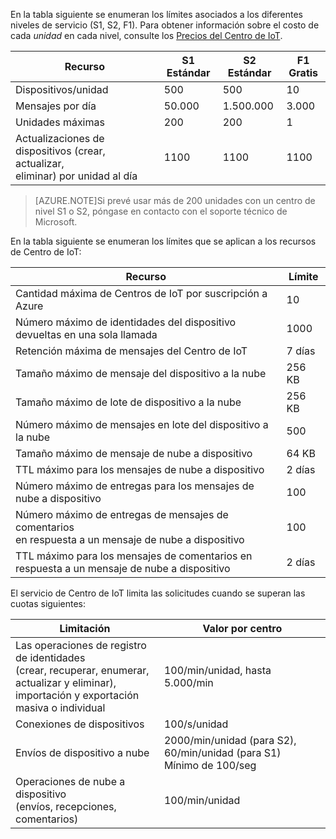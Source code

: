 En la tabla siguiente se enumeran los límites asociados a los diferentes niveles de servicio (S1, S2, F1). Para obtener información sobre el costo de cada *unidad* en cada nivel, consulte los [Precios del Centro de IoT](http://azure.microsoft.com/pricing/details/iot-hub/).

| Recurso | S1 Estándar | S2 Estándar | F1 Gratis |
| -------- | ----------- | ----------- | ------- |
| Dispositivos/unidad | 500 | 500 | 10 |
| Mensajes por día | 50\.000 | 1\.500.000 | 3\.000 |
| Unidades máximas | 200 | 200 | 1 |
| Actualizaciones de dispositivos (crear, actualizar, <br/> eliminar) por unidad al día | 1100 | 1100 | 1100 |

> [AZURE.NOTE]Si prevé usar más de 200 unidades con un centro de nivel S1 o S2, póngase en contacto con el soporte técnico de Microsoft.

En la tabla siguiente se enumeran los límites que se aplican a los recursos de Centro de IoT:

| Recurso | Límite |
| -------- | ----- |
| Cantidad máxima de Centros de IoT por suscripción a Azure | 10 |
| Número máximo de identidades del dispositivo<br/> devueltas en una sola llamada | 1000 |
| Retención máxima de mensajes del Centro de IoT | 7 días |
| Tamaño máximo de mensaje del dispositivo a la nube | 256 KB |
| Tamaño máximo de lote de dispositivo a la nube | 256 KB |
| Número máximo de mensajes en lote del dispositivo a la nube | 500 |
| Tamaño máximo de mensaje de nube a dispositivo | 64 KB |
| TTL máximo para los mensajes de nube a dispositivo | 2 días |
| Número máximo de entregas para los mensajes de nube a dispositivo <br/> | 100 |
| Número máximo de entregas de mensajes de comentarios <br/> en respuesta a un mensaje de nube a dispositivo | 100 |
| TTL máximo para los mensajes de comentarios en <br/> respuesta a un mensaje de nube a dispositivo | 2 días |

El servicio de Centro de IoT limita las solicitudes cuando se superan las cuotas siguientes:

| Limitación | Valor por centro |
| -------- | ------------- |
| Las operaciones de registro de identidades <br/> (crear, recuperar, enumerar, actualizar y eliminar), <br/> importación y exportación masiva o individual | 100/min/unidad, hasta 5.000/min |
| Conexiones de dispositivos | 100/s/unidad |
| Envíos de dispositivo a nube | 2000/min/unidad (para S2), 60/min/unidad (para S1) <br/> Mínimo de 100/seg |
| Operaciones de nube a dispositivo <br/> (envíos, recepciones, comentarios) | 100/min/unidad |

<!---HONumber=Nov15_HO2-->